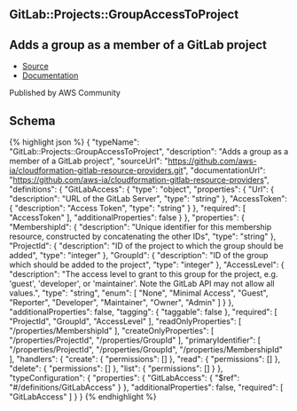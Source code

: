 
## GitLab::Projects::GroupAccessToProject

## Adds a group as a member of a GitLab project

- [Source](https:&#x2F;&#x2F;github.com&#x2F;aws-ia&#x2F;cloudformation-gitlab-resource-providers.git) 
- [Documentation]()

Published by AWS Community

## Schema
{% highlight json %}
{
    "typeName": "GitLab::Projects::GroupAccessToProject",
    "description": "Adds a group as a member of a GitLab project",
    "sourceUrl": "https://github.com/aws-ia/cloudformation-gitlab-resource-providers.git",
    "documentationUrl": "https://github.com/aws-ia/cloudformation-gitlab-resource-providers",
    "definitions": {
        "GitLabAccess": {
            "type": "object",
            "properties": {
                "Url": {
                    "description": "URL of the GitLab Server",
                    "type": "string"
                },
                "AccessToken": {
                    "description": "Access Token",
                    "type": "string"
                }
            },
            "required": [
                "AccessToken"
            ],
            "additionalProperties": false
        }
    },
    "properties": {
        "MembershipId": {
            "description": "Unique identifier for this membership resource, constructed by concatenating the other IDs",
            "type": "string"
        },
        "ProjectId": {
            "description": "ID of the project to which the group should be added",
            "type": "integer"
        },
        "GroupId": {
            "description": "ID of the group which should be added to the project",
            "type": "integer"
        },
        "AccessLevel": {
            "description": "The access level to grant to this group for the project, e.g. 'guest', 'developer', or 'maintainer'. Note the GitLab API may not allow all values.",
            "type": "string",
            "enum": [
                "None",
                "Minimal Access",
                "Guest",
                "Reporter",
                "Developer",
                "Maintainer",
                "Owner",
                "Admin"
            ]
        }
    },
    "additionalProperties": false,
    "tagging": {
        "taggable": false
    },
    "required": [
        "ProjectId",
        "GroupId",
        "AccessLevel"
    ],
    "readOnlyProperties": [
        "/properties/MembershipId"
    ],
    "createOnlyProperties": [
        "/properties/ProjectId",
        "/properties/GroupId"
    ],
    "primaryIdentifier": [
        "/properties/ProjectId",
        "/properties/GroupId",
        "/properties/MembershipId"
    ],
    "handlers": {
        "create": {
            "permissions": []
        },
        "read": {
            "permissions": []
        },
        "delete": {
            "permissions": []
        },
        "list": {
            "permissions": []
        }
    },
    "typeConfiguration": {
        "properties": {
            "GitLabAccess": {
                "$ref": "#/definitions/GitLabAccess"
            }
        },
        "additionalProperties": false,
        "required": [
            "GitLabAccess"
        ]
    }
}
{% endhighlight %}
